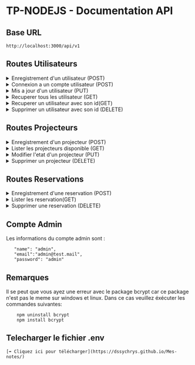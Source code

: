 
# TP-NODEJS - Documentation API

## Base URL
```
http://localhost:3000/api/v1
```

## Routes Utilisateurs

<details>
  <summary>Enregistrement d'un utilisateur (POST)</summary>

  **URL**: `http://localhost:3000/api/v1/users/register`
  **Body**:
  ```json
  {
      "name": "John Doe",
      "email": "john@example.com",
      "password": "password123",
      "salle": 1
  }
  ```
</details>
  
<details>
 <summary>Connexion a un compte utilisateur (POST)</summary>

  **URL**: `http://localhost:3000/api/v1/users/login`
  **Body**:
  ```json
  {
      "email": "john@example.com",
      "password": "password123"
  }
  ```

</details>

<details>
 <summary>Mis a jour d'un utilisateur (PUT)</summary>

  **URL**: `http://localhost:3000/api/v1/users/update/{id}`
  **Body**:
  ```json
  {
      "name": "John Updated",
      "email": "john_updated@example.com",
      "password": "newpassword123",
      "role": "teacher",
      "salle": 2
  }
  ```
</details>
<details>
  <summary>Recuperer tous les utilisateur (GET)</summary>

  **URL**: `http://localhost:3000/api/v1/users/`
</details>

<details>
  <summary>Recuperer un utilisateur avec son id(GET)</summary>

  **URL**: `http://localhost:3000/api/v1/users/{id}`
</details>

<details>
  <summary>Supprimer un utilisateur avec son id (DELETE)</summary>

  **URL**: `http://localhost:3000/api/v1/users/delete/{id}`
</details>

## Routes Projecteurs

<details>
  <summary>Enregistrement d'un projecteur (POST)</summary>

  **URL**: `http://localhost:3000/api/v1/projectors`
  **Body**:
  ```json
  {
      "nom_Projecteur": "acer",
      "Disponibilite": true
  }
  ```
</details>

<details>
  <summary>Lister les projecteurs disponible (GET)</summary>

  **URL**: `http://localhost:3000/api/v1/projectors`
</details>

<details>
  <summary>Modifier l'etat d'un projecteur (PUT)</summary>

  **URL**: `http://localhost:3000/api/v1/projectors/{id}`
  **Body**:
  ```json
  {
      "nom_Projecteur": "acer",
      "Disponibilite": true
  }
  ```
</details>

<details>
  <summary>Supprimer un projecteur (DELETE)</summary>

  **URL**: `http://localhost:3000/api/v1/projectors/{id}`
</details>


## Routes Reservations

<details>
  <summary>Enregistrement d'une reservation (POST)</summary>

  **URL**: `http://localhost:3000/api/v1/reservations`
  **Body**:
  ```json
      {
      "id": 1,
      "id_Projecteur":1,
      "id_salle": 1,
      "Heure_debut_reservation": "2025-02-27 08:00:00",
      "Heure_fin_reservation": "2025-02-27 10:00:00"
    }
  ```
</details>

<details>
  <summary>Lister les reservation(GET)</summary>

  **URL**: `http://localhost:3000/api/v1/reservations`
</details>

<details>
  <summary>Supprimer une reservation (DELETE)</summary>

  **URL**: `http://localhost:3000/api/v1/reservations/{id}`
</details>

## Compte Admin
Les informations du compte admin sont :
 ```
    "name": "admin",
    "email":"admin@test.mail",
    "password": "admin"
  ```

## Remarques
Il se peut que vous ayez une erreur avec le package bcrypt car ce package n'est pas le meme sur windows et linux. Dans ce cas veuillez éxécuter les commandes suivantes:
```
    npm uninstall bcrypt
    npm install bcrypt
  ```

## Telecharger le fichier .env
```
[➡️ Cliquez ici pour télécharger](https://dssychrys.github.io/Mes-notes/)
```
